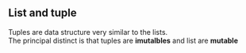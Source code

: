 ## List and tuple
Tuples are data structure very similar to the lists. <br>
The principal distinct is that tuples are **imutalbles** and list are **mutable**
